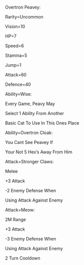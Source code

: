 Overtron Peavey:

Rarity=Uncommon

Vision=10

HP=7

Speed=6

Stamina=5

Jump=1

Attack=60

Defence=40

Ability=Wise:

Every Game, Peavy May

Select 1 Ability From Another

Basic Cat To Use In This Ones Place

Ability=Overtron Cloak:

You Cant See Peavey If 

Your Not 5 Hex’s Away From Him

Attack=Stronger Claws:

Melee

+3 Attack

-2 Enemy Defense When

Using Attack Against Enemy

Attack=Meow:

2M Range

+3 Attack

-3 Enemy Defense When

Using Attack Against Enemy

2 Turn Cooldown
